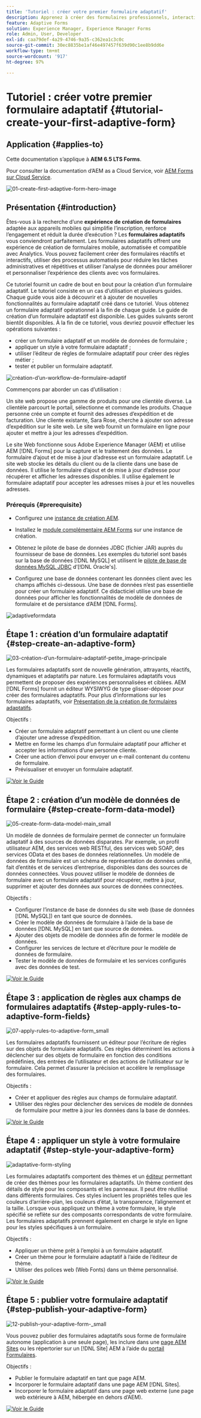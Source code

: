 ```yaml
---
title: 'Tutoriel : créer votre premier formulaire adaptatif'
description: Apprenez à créer des formulaires professionnels, interactifs et réactifs.
feature: Adaptive Forms
solution: Experience Manager, Experience Manager Forms
role: Admin, User, Developer
exl-id: caa79def-4a29-4746-9a35-c362ea1c3c0c
source-git-commit: 30ec8835be1af46e497457f639d90c1ee8b9dd6e
workflow-type: tm+mt
source-wordcount: '917'
ht-degree: 97%

---
```


# Tutoriel : créer votre premier formulaire adaptatif {#tutorial-create-your-first-adaptive-form}

## Application {#applies-to}

Cette documentation s’applique à **AEM 6.5 LTS Forms**.

Pour consulter la documentation d’AEM as a Cloud Service, voir [AEM Forms sur Cloud Service](https://experienceleague.adobe.com/fr/docs/experience-manager-cloud-service/content/forms/adaptive-forms-authoring/authoring-adaptive-forms-foundation-components/create-an-adaptive-form-on-forms-cs/creating-adaptive-form).


![01-create-first-adaptive-form-hero-image](assets/01-create-first-adaptive-form-hero-image.png)

## Présentation {#introduction}

Êtes-vous à la recherche d’une **expérience de création de formulaires** adaptée aux appareils mobiles qui simplifie l’inscription, renforce l’engagement et réduit la durée d’exécution ? Les **formulaires adaptatifs** vous conviendront parfaitement. Les formulaires adaptatifs offrent une expérience de création de formulaires mobile, automatisée et compatible avec Analytics. Vous pouvez facilement créer des formulaires réactifs et interactifs, utiliser des processus automatisés pour réduire les tâches administratives et répétitives et utiliser l’analyse de données pour améliorer et personnaliser l’expérience des clients avec vos formulaires.

Ce tutoriel fournit un cadre de bout en bout pour la création d’un formulaire adaptatif. Le tutoriel consiste en un cas d’utilisation et plusieurs guides. Chaque guide vous aide à découvrir et à ajouter de nouvelles fonctionnalités au formulaire adaptatif créé dans ce tutoriel. Vous obtenez un formulaire adaptatif opérationnel à la fin de chaque guide. Le guide de création d’un formulaire adaptatif est disponible. Les guides suivants seront bientôt disponibles. À la fin de ce tutoriel, vous devriez pouvoir effectuer les opérations suivantes :

* créer un formulaire adaptatif et un modèle de données de formulaire ;
* appliquer un style à votre formulaire adaptatif ;
* utiliser l’éditeur de règles de formulaire adaptatif pour créer des règles métier ;
* tester et publier un formulaire adaptatif.

![création-d’un-workflow-de-formulaire-adaptif](assets/create-daptive-form-workflow.png)

Commençons par aborder un cas d’utilisation :

Un site web propose une gamme de produits pour une clientèle diverse. La clientèle parcourt le portail, sélectionne et commande les produits. Chaque personne crée un compte et fournit des adresses d’expédition et de facturation. Une cliente existante, Sara Rose, cherche à ajouter son adresse d’expédition sur le site web. Le site web fournit un formulaire en ligne pour ajouter et mettre à jour les adresses d’expédition.

Le site Web fonctionne sous Adobe Experience Manager (AEM) et utilise AEM [!DNL Forms] pour la capture et le traitement des données. Le formulaire d’ajout et de mise à jour d’adresse est un formulaire adaptatif. Le site web stocke les détails du client ou de la cliente dans une base de données. Il utilise le formulaire d’ajout et de mise à jour d’adresse pour récupérer et afficher les adresses disponibles. Il utilise également le formulaire adaptatif pour accepter les adresses mises à jour et les nouvelles adresses.

### Prérequis {#prerequisite}

* Configurez une [instance de création AEM](https://experienceleague.adobe.com/docs/experience-manager-65-lts/content/implementing/deploying/deploying/deploy.html#author-and-publish-installs).
* Installez le [module complémentaire AEM Forms](../../forms/using/installing-configuring-aem-forms-osgi.md) sur une instance de création.
* Obtenez le pilote de base de données JDBC (fichier JAR) auprès du fournisseur de base de données. Les exemples du tutoriel sont basés sur la base de données [!DNL MySQL] et utilisent le [pilote de base de données MySQL JDBC](https://dev.mysql.com/downloads/connector/j/5.1.html) d’[!DNL Oracle's].

* Configurez une base de données contenant les données client avec les champs affichés ci-dessous. Une base de données n’est pas essentielle pour créer un formulaire adaptatif. Ce didacticiel utilise une base de données pour afficher les fonctionnalités de modèle de données de formulaire et de persistance d’AEM [!DNL Forms].

![adaptiveformdata](assets/adaptiveformdata.png)

## Étape 1 : création d’un formulaire adaptatif {#step-create-an-adaptive-form}

![03-création-d’un-formulaire-adaptatif-petite_image-principale](assets/03-create-adaptive-form-main-image_small.png)

Les formulaires adaptatifs sont de nouvelle génération, attrayants, réactifs, dynamiques et adaptatifs par nature. Les formulaires adaptatifs vous permettent de proposer des expériences personnalisées et ciblées. AEM [!DNL Forms] fournit un éditeur WYSIWYG de type glisser-déposer pour créer des formulaires adaptatifs. Pour plus d’informations sur les formulaires adaptatifs, voir [Présentation de la création de formulaires adaptatifs](../../forms/using/introduction-forms-authoring.md).

Objectifs :

* Créer un formulaire adaptatif permettant à un client ou une cliente d’ajouter une adresse d’expédition.
* Mettre en forme les champs d’un formulaire adaptatif pour afficher et accepter les informations d’une personne cliente.
* Créer une action d’envoi pour envoyer un e-mail contenant du contenu de formulaire.
* Prévisualiser et envoyer un formulaire adaptatif.

[![Voir le Guide](assets/see-the-guide-sm.png)](create-adaptive-form.md)

## Étape 2 : création d’un modèle de données de formulaire {#step-create-form-data-model}

![05-create-form-data-model-main_small](assets/05-create-form-data-model-main_small.png)

Un modèle de données de formulaire permet de connecter un formulaire adaptatif à des sources de données disparates. Par exemple, un profil utilisateur AEM, des services web RESTful, des services web SOAP, des services OData et des bases de données relationnelles. Un modèle de données de formulaire est un schéma de représentation de données unifié, fait d’entités et de services d’entreprise, disponibles dans des sources de données connectées. Vous pouvez utiliser le modèle de données de formulaire avec un formulaire adaptatif pour récupérer, mettre à jour, supprimer et ajouter des données aux sources de données connectées.

Objectifs :

* Configurer l’instance de base de données du site web (base de données [!DNL MySQL]) en tant que source de données.
* Créer le modèle de données de formulaire à l’aide de la base de données [!DNL MySQL] en tant que source de données.
* Ajouter des objets de modèle de données afin de former le modèle de données.
* Configurer les services de lecture et d’écriture pour le modèle de données de formulaire.
* Tester le modèle de données de formulaire et les services configurés avec des données de test.

[![Voir le Guide](assets/see-the-guide-sm.png)](create-form-data-model.md)

## Étape 3 : application de règles aux champs de formulaires adaptatifs {#step-apply-rules-to-adaptive-form-fields}

![07-apply-rules-to-adaptive-form_small](assets/07-apply-rules-to-adaptive-form_small.png)

Les formulaires adaptatifs fournissent un éditeur pour l’écriture de règles sur des objets de formulaire adaptatifs. Ces règles déterminent les actions à déclencher sur des objets de formulaire en fonction des conditions prédéfinies, des entrées de l’utilisateur et des actions de l’utilisateur sur le formulaire. Cela permet d’assurer la précision et accélère le remplissage des formulaires.

Objectifs :

* Créer et appliquer des règles aux champs de formulaire adaptatif.
* Utiliser des règles pour déclencher des services de modèle de données de formulaire pour mettre à jour les données dans la base de données.

[![Voir le Guide](assets/see-the-guide-sm.png)](apply-rules-to-adaptive-form-fields.md)

## Étape 4 : appliquer un style à votre formulaire adaptatif {#step-style-your-adaptive-form}

![adaptative-form-styling](/help/forms/using/assets/09-style-your-adaptive-form-small.png)

Les formulaires adaptatifs comportent des thèmes et un [éditeur](../../forms/using/themes.md) permettant de créer des thèmes pour les formulaires adaptatifs. Un thème contient des détails de style pour les composants et les panneaux. Il peut être réutilisé dans différents formulaires. Ces styles incluent les propriétés telles que les couleurs d’arrière-plan, les couleurs d’état, la transparence, l’alignement et la taille. Lorsque vous appliquez un thème à votre formulaire, le style spécifié se reflète sur des composants correspondants de votre formulaire. Les formulaires adaptatifs prennent également en charge le style en ligne pour les styles spécifiques à un formulaire.

Objectifs :

* Appliquer un thème prêt à l’emploi à un formulaire adaptatif.
* Créer un thème pour le formulaire adaptatif à l’aide de l’éditeur de thème.
* Utiliser des polices web (Web Fonts) dans un thème personnalisé.

[![Voir le Guide](assets/see-the-guide-sm.png)](style-your-adaptive-form.md)

## Étape 5 : publier votre formulaire adaptatif {#step-publish-your-adaptive-form}

![12-publish-your-adaptive-form-_small](assets/12-publish-your-adaptive-form-_small.png)

Vous pouvez publier des formulaires adaptatifs sous forme de formulaire autonome (application à une seule page), les inclure dans une [page AEM Sites](/help/forms/using/embed-adaptive-form-aem-sites.md) ou les répertorier sur un [!DNL Site] AEM à l’aide du [portail Formulaires](../../forms/using/introduction-publishing-forms.md).

Objectifs :

* Publier le formulaire adaptatif en tant que page AEM.
* Incorporer le formulaire adaptatif dans une page AEM [!DNL Sites].
* Incorporer le formulaire adaptatif dans une page web externe (une page web extérieure à AEM, hébergée en dehors d’AEM).

[![Voir le Guide](assets/see-the-guide-sm.png)](publish-your-adaptive-form.md)
